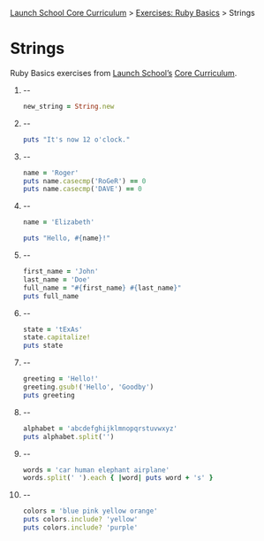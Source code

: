 [Launch School Core Curriculum](/README.md) >
[Exercises: Ruby Basics](/exercises/ruby_basics/ruby_basics_contents.md) >
Strings

# Strings

Ruby Basics exercises from [Launch School’s](https://launchschool.com) [Core Curriculum](https://launchschool.com/courses).

1.  --
    ```ruby
    new_string = String.new
    ```
2.  --
    ```ruby
    puts "It's now 12 o'clock."
    ```
3.  --
    ```ruby
    name = 'Roger'
    puts name.casecmp('RoGeR') == 0
    puts name.casecmp('DAVE') == 0 
    ```
4.  --
    ```ruby
    name = 'Elizabeth'

    puts "Hello, #{name}!"
    ```
5.  --
    ```ruby
    first_name = 'John'
    last_name = 'Doe'
    full_name = "#{first_name} #{last_name}"
    puts full_name
    ```
6.  --
    ```ruby
    state = 'tExAs'
    state.capitalize!
    puts state
    ```
7.  --
    ```ruby
    greeting = 'Hello!'
    greeting.gsub!('Hello', 'Goodby')
    puts greeting
    ```
8.  --
    ```ruby
    alphabet = 'abcdefghijklmnopqrstuvwxyz'
    puts alphabet.split('')
    ```
9.  --
    ```ruby
    words = 'car human elephant airplane'
    words.split(' ').each { |word| puts word + 's' }
    ```
10. --
    ```ruby
    colors = 'blue pink yellow orange'
    puts colors.include? 'yellow'
    puts colors.include? 'purple'
    ```
